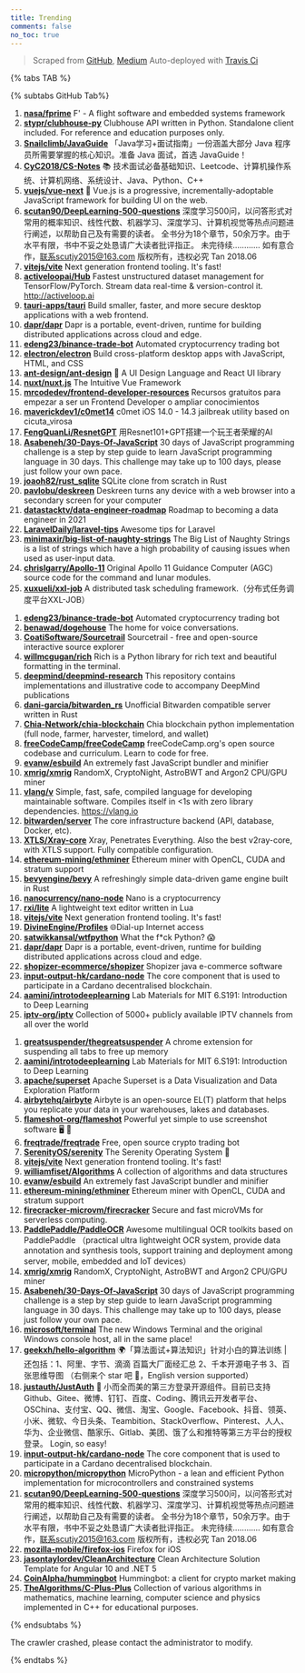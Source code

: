 ```yaml
---
title: Trending
comments: false
no_toc: true
---
```


> Scraped from [GitHub](https://github.com/trending), [Medium](https://medium.com/topic/popular)
Auto-deployed with [Travis Ci](https://travis-ci.org/)

{% tabs TAB %}
<!-- tab GitHub -->
{% subtabs GitHub Tab%}
<!-- tab Daily -->
1. [**nasa/fprime**](https://github.com/nasa/fprime)
F' - A flight software and embedded systems framework
2. [**stypr/clubhouse-py**](https://github.com/stypr/clubhouse-py)
Clubhouse API written in Python. Standalone client included. For reference and education purposes only.
3. [**Snailclimb/JavaGuide**](https://github.com/Snailclimb/JavaGuide)
「Java学习+面试指南」一份涵盖大部分 Java 程序员所需要掌握的核心知识。准备 Java 面试，首选 JavaGuide！
4. [**CyC2018/CS-Notes**](https://github.com/CyC2018/CS-Notes)
📚 技术面试必备基础知识、Leetcode、计算机操作系统、计算机网络、系统设计、Java、Python、C++
5. [**vuejs/vue-next**](https://github.com/vuejs/vue-next)
🖖 Vue.js is a progressive, incrementally-adoptable JavaScript framework for building UI on the web.
6. [**scutan90/DeepLearning-500-questions**](https://github.com/scutan90/DeepLearning-500-questions)
深度学习500问，以问答形式对常用的概率知识、线性代数、机器学习、深度学习、计算机视觉等热点问题进行阐述，以帮助自己及有需要的读者。 全书分为18个章节，50余万字。由于水平有限，书中不妥之处恳请广大读者批评指正。 未完待续............ 如有意合作，联系scutjy2015@163.com 版权所有，违权必究 Tan 2018.06
7. [**vitejs/vite**](https://github.com/vitejs/vite)
Next generation frontend tooling. It's fast!
8. [**activeloopai/Hub**](https://github.com/activeloopai/Hub)
Fastest unstructured dataset management for TensorFlow/PyTorch. Stream data real-time & version-control it. http://activeloop.ai
9. [**tauri-apps/tauri**](https://github.com/tauri-apps/tauri)
Build smaller, faster, and more secure desktop applications with a web frontend.
10. [**dapr/dapr**](https://github.com/dapr/dapr)
Dapr is a portable, event-driven, runtime for building distributed applications across cloud and edge.
11. [**edeng23/binance-trade-bot**](https://github.com/edeng23/binance-trade-bot)
Automated cryptocurrency trading bot
12. [**electron/electron**](https://github.com/electron/electron)
Build cross-platform desktop apps with JavaScript, HTML, and CSS
13. [**ant-design/ant-design**](https://github.com/ant-design/ant-design)
🌈 A UI Design Language and React UI library
14. [**nuxt/nuxt.js**](https://github.com/nuxt/nuxt.js)
The Intuitive Vue Framework
15. [**mrcodedev/frontend-developer-resources**](https://github.com/mrcodedev/frontend-developer-resources)
Recursos gratuitos para empezar a ser un Frontend Developer o ampliar conocimientos
16. [**maverickdev1/c0met14**](https://github.com/maverickdev1/c0met14)
c0met iOS 14.0 - 14.3 jailbreak utility based on cicuta_virosa
17. [**FengQuanLi/ResnetGPT**](https://github.com/FengQuanLi/ResnetGPT)
用Resnet101+GPT搭建一个玩王者荣耀的AI
18. [**Asabeneh/30-Days-Of-JavaScript**](https://github.com/Asabeneh/30-Days-Of-JavaScript)
30 days of JavaScript programming challenge is a step by step guide to learn JavaScript programming language in 30 days. This challenge may take up to 100 days, please just follow your own pace.
19. [**joaoh82/rust_sqlite**](https://github.com/joaoh82/rust_sqlite)
SQLite clone from scratch in Rust
20. [**pavlobu/deskreen**](https://github.com/pavlobu/deskreen)
Deskreen turns any device with a web browser into a secondary screen for your computer
21. [**datastacktv/data-engineer-roadmap**](https://github.com/datastacktv/data-engineer-roadmap)
Roadmap to becoming a data engineer in 2021
22. [**LaravelDaily/laravel-tips**](https://github.com/LaravelDaily/laravel-tips)
Awesome tips for Laravel
23. [**minimaxir/big-list-of-naughty-strings**](https://github.com/minimaxir/big-list-of-naughty-strings)
The Big List of Naughty Strings is a list of strings which have a high probability of causing issues when used as user-input data.
24. [**chrislgarry/Apollo-11**](https://github.com/chrislgarry/Apollo-11)
Original Apollo 11 Guidance Computer (AGC) source code for the command and lunar modules.
25. [**xuxueli/xxl-job**](https://github.com/xuxueli/xxl-job)
A distributed task scheduling framework.（分布式任务调度平台XXL-JOB）
<!-- endtab -->
<!-- tab Weekly -->
1. [**edeng23/binance-trade-bot**](https://github.com/edeng23/binance-trade-bot)
Automated cryptocurrency trading bot
2. [**benawad/dogehouse**](https://github.com/benawad/dogehouse)
The home for voice conversations.
3. [**CoatiSoftware/Sourcetrail**](https://github.com/CoatiSoftware/Sourcetrail)
Sourcetrail - free and open-source interactive source explorer
4. [**willmcgugan/rich**](https://github.com/willmcgugan/rich)
Rich is a Python library for rich text and beautiful formatting in the terminal.
5. [**deepmind/deepmind-research**](https://github.com/deepmind/deepmind-research)
This repository contains implementations and illustrative code to accompany DeepMind publications
6. [**dani-garcia/bitwarden_rs**](https://github.com/dani-garcia/bitwarden_rs)
Unofficial Bitwarden compatible server written in Rust
7. [**Chia-Network/chia-blockchain**](https://github.com/Chia-Network/chia-blockchain)
Chia blockchain python implementation (full node, farmer, harvester, timelord, and wallet)
8. [**freeCodeCamp/freeCodeCamp**](https://github.com/freeCodeCamp/freeCodeCamp)
freeCodeCamp.org's open source codebase and curriculum. Learn to code for free.
9. [**evanw/esbuild**](https://github.com/evanw/esbuild)
An extremely fast JavaScript bundler and minifier
10. [**xmrig/xmrig**](https://github.com/xmrig/xmrig)
RandomX, CryptoNight, AstroBWT and Argon2 CPU/GPU miner
11. [**vlang/v**](https://github.com/vlang/v)
Simple, fast, safe, compiled language for developing maintainable software. Compiles itself in <1s with zero library dependencies. https://vlang.io
12. [**bitwarden/server**](https://github.com/bitwarden/server)
The core infrastructure backend (API, database, Docker, etc).
13. [**XTLS/Xray-core**](https://github.com/XTLS/Xray-core)
Xray, Penetrates Everything. Also the best v2ray-core, with XTLS support. Fully compatible configuration.
14. [**ethereum-mining/ethminer**](https://github.com/ethereum-mining/ethminer)
Ethereum miner with OpenCL, CUDA and stratum support
15. [**bevyengine/bevy**](https://github.com/bevyengine/bevy)
A refreshingly simple data-driven game engine built in Rust
16. [**nanocurrency/nano-node**](https://github.com/nanocurrency/nano-node)
Nano is a cryptocurrency
17. [**rxi/lite**](https://github.com/rxi/lite)
A lightweight text editor written in Lua
18. [**vitejs/vite**](https://github.com/vitejs/vite)
Next generation frontend tooling. It's fast!
19. [**DivineEngine/Profiles**](https://github.com/DivineEngine/Profiles)
🌐Dial-up Internet access
20. [**satwikkansal/wtfpython**](https://github.com/satwikkansal/wtfpython)
What the f*ck Python? 😱
21. [**dapr/dapr**](https://github.com/dapr/dapr)
Dapr is a portable, event-driven, runtime for building distributed applications across cloud and edge.
22. [**shopizer-ecommerce/shopizer**](https://github.com/shopizer-ecommerce/shopizer)
Shopizer java e-commerce software
23. [**input-output-hk/cardano-node**](https://github.com/input-output-hk/cardano-node)
The core component that is used to participate in a Cardano decentralised blockchain.
24. [**aamini/introtodeeplearning**](https://github.com/aamini/introtodeeplearning)
Lab Materials for MIT 6.S191: Introduction to Deep Learning
25. [**iptv-org/iptv**](https://github.com/iptv-org/iptv)
Collection of 5000+ publicly available IPTV channels from all over the world
<!-- endtab -->
<!-- tab Monthly -->
1. [**greatsuspender/thegreatsuspender**](https://github.com/greatsuspender/thegreatsuspender)
A chrome extension for suspending all tabs to free up memory
2. [**aamini/introtodeeplearning**](https://github.com/aamini/introtodeeplearning)
Lab Materials for MIT 6.S191: Introduction to Deep Learning
3. [**apache/superset**](https://github.com/apache/superset)
Apache Superset is a Data Visualization and Data Exploration Platform
4. [**airbytehq/airbyte**](https://github.com/airbytehq/airbyte)
Airbyte is an open-source EL(T) platform that helps you replicate your data in your warehouses, lakes and databases.
5. [**flameshot-org/flameshot**](https://github.com/flameshot-org/flameshot)
Powerful yet simple to use screenshot software 🖥️ 📸
6. [**freqtrade/freqtrade**](https://github.com/freqtrade/freqtrade)
Free, open source crypto trading bot
7. [**SerenityOS/serenity**](https://github.com/SerenityOS/serenity)
The Serenity Operating System 🐞
8. [**vitejs/vite**](https://github.com/vitejs/vite)
Next generation frontend tooling. It's fast!
9. [**williamfiset/Algorithms**](https://github.com/williamfiset/Algorithms)
A collection of algorithms and data structures
10. [**evanw/esbuild**](https://github.com/evanw/esbuild)
An extremely fast JavaScript bundler and minifier
11. [**ethereum-mining/ethminer**](https://github.com/ethereum-mining/ethminer)
Ethereum miner with OpenCL, CUDA and stratum support
12. [**firecracker-microvm/firecracker**](https://github.com/firecracker-microvm/firecracker)
Secure and fast microVMs for serverless computing.
13. [**PaddlePaddle/PaddleOCR**](https://github.com/PaddlePaddle/PaddleOCR)
Awesome multilingual OCR toolkits based on PaddlePaddle （practical ultra lightweight OCR system, provide data annotation and synthesis tools, support training and deployment among server, mobile, embedded and IoT devices）
14. [**xmrig/xmrig**](https://github.com/xmrig/xmrig)
RandomX, CryptoNight, AstroBWT and Argon2 CPU/GPU miner
15. [**Asabeneh/30-Days-Of-JavaScript**](https://github.com/Asabeneh/30-Days-Of-JavaScript)
30 days of JavaScript programming challenge is a step by step guide to learn JavaScript programming language in 30 days. This challenge may take up to 100 days, please just follow your own pace.
16. [**microsoft/terminal**](https://github.com/microsoft/terminal)
The new Windows Terminal and the original Windows console host, all in the same place!
17. [**geekxh/hello-algorithm**](https://github.com/geekxh/hello-algorithm)
🌍「算法面试+算法知识」针对小白的算法训练 | 还包括：1、阿里、字节、滴滴 百篇大厂面经汇总 2、千本开源电子书 3、百张思维导图 （右侧来个 star 吧 🌹，English version supported）
18. [**justauth/JustAuth**](https://github.com/justauth/JustAuth)
💯 小而全而美的第三方登录开源组件。目前已支持Github、Gitee、微博、钉钉、百度、Coding、腾讯云开发者平台、OSChina、支付宝、QQ、微信、淘宝、Google、Facebook、抖音、领英、小米、微软、今日头条、Teambition、StackOverflow、Pinterest、人人、华为、企业微信、酷家乐、Gitlab、美团、饿了么和推特等第三方平台的授权登录。 Login, so easy!
19. [**input-output-hk/cardano-node**](https://github.com/input-output-hk/cardano-node)
The core component that is used to participate in a Cardano decentralised blockchain.
20. [**micropython/micropython**](https://github.com/micropython/micropython)
MicroPython - a lean and efficient Python implementation for microcontrollers and constrained systems
21. [**scutan90/DeepLearning-500-questions**](https://github.com/scutan90/DeepLearning-500-questions)
深度学习500问，以问答形式对常用的概率知识、线性代数、机器学习、深度学习、计算机视觉等热点问题进行阐述，以帮助自己及有需要的读者。 全书分为18个章节，50余万字。由于水平有限，书中不妥之处恳请广大读者批评指正。 未完待续............ 如有意合作，联系scutjy2015@163.com 版权所有，违权必究 Tan 2018.06
22. [**mozilla-mobile/firefox-ios**](https://github.com/mozilla-mobile/firefox-ios)
Firefox for iOS
23. [**jasontaylordev/CleanArchitecture**](https://github.com/jasontaylordev/CleanArchitecture)
Clean Architecture Solution Template for Angular 10 and .NET 5
24. [**CoinAlpha/hummingbot**](https://github.com/CoinAlpha/hummingbot)
Hummingbot: a client for crypto market making
25. [**TheAlgorithms/C-Plus-Plus**](https://github.com/TheAlgorithms/C-Plus-Plus)
Collection of various algorithms in mathematics, machine learning, computer science and physics implemented in C++ for educational purposes.
<!-- endtab -->
{% endsubtabs %}
<!-- endtab -->
<!-- tab Medium -->
The crawler crashed, please contact the administrator to modify.
<!-- endtab -->
{% endtabs %}
